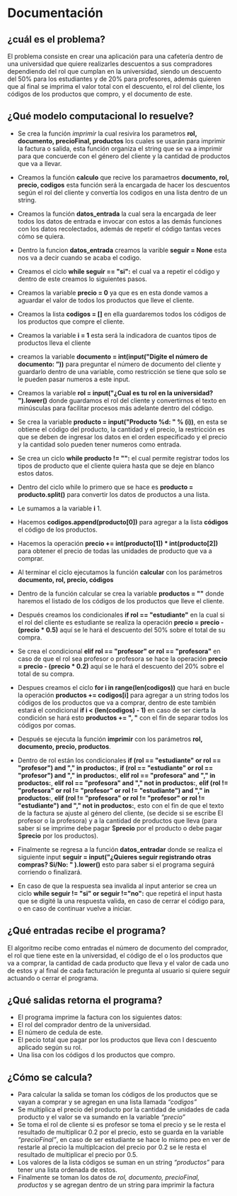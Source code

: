 # Documentación
## ¿cuál es el problema?
El problema consiste en crear una aplicación para una cafetería dentro de una universidad que quiere realizarles descuentos a sus compradores dependiendo del rol que cumplan en la universidad, siendo un descuento del 50% para los estudiantes y de 20% para profesores, además quieren que al final se imprima el valor total con el descuento, el rol del cliente, los códigos de los productos que compro, y el documento de este.

## ¿Qué modelo computacional lo resuelve? 
* Se crea la función *imprimir* la cual resivira los parametros **rol, documento, precioFinal, productos** los cuales se usarán para imprimir la factura o salida, esta función organiza el string que se va a imprimir para que concuerde con el género del cliente y la cantidad de productos que va a llevar. 

* Creamos la función **calculo** que recive los paramaetros **documento, rol, precio, codigos** esta función será la encargada de hacer los descuentos según el rol del cliente y convertía los codigos en una lista dentro de un string. 

* Creamos la función **datos_entrada** la cual sera la encargada de leer todos los datos de entrada e invocar con estos a las demás funciones con los datos recolectados, además de repetir el código tantas veces cómo se quiera. 

* Dentro la funcion **datos_entrada** creamos la varible **seguir = None** esta nos va a decir cuando se acaba el codigo. 

* Creamos el ciclo **while seguir  == "si":** el cual va a repetir el código y dentro de este creamos lo siguientes pasos. 

* Creamos la variable **precio = 0** ya que es en esta donde vamos a aguardar el valor de todos los productos que lleve el cliente. 

* Creamos la lista **codigos = []** en ella guardaremos todos los códigos de los productos que compre el cliente. 

* Creamos la variable **i = 1** esta será la indicadora de cuantos tipos de productos lleva el cliente 

* creamos la variable **documento =  int(input("Digite el número de documento: ”))** para preguntar el número de documento del cliente y guardarlo dentro de una variable, como restricción se tiene que solo se le pueden pasar numeros a este input. 

* Creamos la variable **rol = input("¿Cual es tu rol en la universidad?  ").lower()** donde guardamos el rol del cliente y convertirnos el texto en minúsculas para facilitar procesos más adelante dentro del código. 

* Se crea la variable **producto = input("Producto %d: " % (i))**, en esta se obtiene el código del producto, la cantidad y el precio, la restricción es que se deben de ingresar los datos en el orden especificado y el precio y la cantidad solo pueden tener numeros como entrada. 

* Se crea un ciclo **while  producto != "":** el cual permite registrar todos los tipos de producto que el cliente quiera hasta que se deje en blanco estos datos. 

* Dentro del ciclo while lo primero que se hace es **producto = producto.split()** para convertir los datos de productos a una lista. 

* Le sumamos a la variable **i**  1.

* Hacemos **codigos.append(producto[0])** para agregar a la lista **códigos** el código de los productos. 

* Hacemos la operación **precio += int(producto[1]) * int(producto[2])** para obtener el precio de todas las unidades de producto que va a comprar. 

* Al terminar el ciclo ejecutamos la función **calcular** con los parámetros **documento, rol, precio, códigos** 

* Dentro de la función calcular se crea la variable **productos = ""** donde haremos el listado de los códigos de los productos que lleve el cliente. 

* Después creamos los condicionales **if rol == "estudiante"** en la cual si el rol del cliente es estudiante se realiza la operación **precio = precio - (precio * 0.5)** aquí se le hará el descuento del 50% sobre el total de su compra. 

* Se crea el condicional **elif rol == "profesor" or rol == "profesora"** en caso de que el rol sea profesor o profesora se hace la operación **precio = precio - (precio * 0.2)**  aquí se le hará el descuento del 20% sobre el total de su compra. 

* Despues creamos el ciclo **for i in range(len(codigos))** que hará en bucle la operación **productos += codigos[i]** para agregar a un string todos los códigos de los productos que va a comprar, dentro de este también estará el condicional **if i < (len(codigos) - 1)** en caso de ser cierta la condición se hará esto **productos += ", "** con el fin de separar todos los códigos por comas. 

* Después se ejecuta la función **imprimir** con los parámetros **rol, documento, precio, productos**. 

* Dentro de rol están los condicionales **if (rol == "estudiante" or rol == "profesor") and "," in productos:**, **if (rol == "estudiante" or rol == "profesor") and "," in productos:**, **elif rol == "profesora" and "," in productos:**, **elif rol == "profesora" and "," not in productos:**, **elif (rol != "profesora" or rol != "profesor" or rol != "estudiante") and "," in productos:**, **elif (rol != "profesora" or rol != "profesor" or rol != "estudiante") and "," not in productos:**, esto con el fin de que el texto de la factura se ajuste al género del cliente, (se decide si se escribe El profesor o la profesora) y a la cantidad de productos que lleva (para saber si se imprime debe pagar $**precio** por el producto o debe pagar $**precio** por los productos). 

* Finalmente se regresa a la función **datos_entradar** donde se realiza el siguiente input **seguir = input("¿Quieres seguir registrando otras compras? Si/No: " ).lower()** esto para saber si el programa seguirá corriendo o finalizará. 

* En caso de que la respuesta sea invalida al input anterior se crea un ciclo **while seguir != "si" or seguir !="no":** que repetirá el input hasta que se digité la una respuesta valida, en caso de cerrar  el código para, o en caso de continuar vuelve a iniciar. 

## ¿Qué entradas recibe el programa?
El algoritmo recibe como entradas el número de documento del comprador, el rol que tiene este en la universidad, el código de el o los productos que va a comprar, la cantidad de cada producto que lleva y el valor de cada uno de estos y al final de cada facturación le pregunta al usuario si quiere seguir actuando o cerrar el programa. 

## ¿Qué salidas retorna el programa?
* El programa imprime la factura con los siguientes datos: 
* El rol del comprador dentro de la universidad.  
* El número de cedula de este. 
* El pecio total que pagar por los productos que lleva con l descuento aplicado según su rol. 
* Una lisa con los códigos d los productos que compro. 

## ¿Cómo se calcula?
* Para calcular la salida se toman los códigos de los productos que se vayan a comprar y se agregan en una lista llamada _“codigos”_
* Se multiplica el precio del producto por la cantidad de unidades de cada producto y el valor se va sumando en la variable _“precio”_ 
* Se toma el rol de cliente si es profesor se toma el precio y se le resta el resultado de multiplicar 0.2 por el precio, esto se guarda en la variable _“precioFinal”_, en caso de ser estudiante se hace lo mismo peo en ver de restarle al precio la multiplcacion del precio por 0.2 se le resta el resultado de multiplicar el precio por 0.5. 
* Los valores de la lista códigos se suman en un string _“productos”_ para tener una lista ordenada de estos. 
* Finalmente se toman los datos de _rol, documento, precioFinal, productos_ y se agregan dentro de un string para imprimir la factura 
